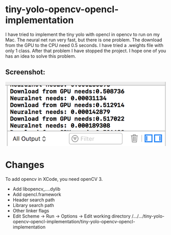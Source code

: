 # tiny-yolo-opencv-opencl-implementation

I have tried to implement the tiny yolo with opencl in opencv to run on my Mac.
The neural net run very fast, but there is one problem.
The download from the GPU to the CPU need 0.5 seconds.
I have tried a .weights file with only 1 class.
After that problem I have stopped the project.
I hope one of you has an idea to solve this problem.

## Screenshot:
![alt text](Screenshot/Differenttimes.png "Screenshot")


# Changes
To add opencv in XCode, you need openCV 3.

* Add libopencv_….dylib
* Add opencl.framework
* Header search path
* Library search path
* Other linker flags
* Edit Scheme -> Run -> Options -> Edit working directory
   /…/…/tiny-yolo-opencv-opencl-implementation/tiny-yolo-opencv-opencl-implementation
